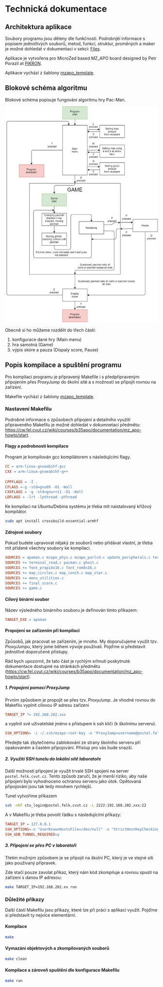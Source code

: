 # Technická dokumentace

## Architektura aplikace

Soubory programu jsou děleny dle funkčnosti. Podrobnjěí informace s popisem jednotlivých souborů, metod, funkcí, struktur, proměných a maker je možné dohledat v dokumentaci v sekci: [Files](files.html).

Aplikace je vytvořena pro MicroZed based MZ_APO board designed by Petr Porazil at [PiKRON](http://www.pikron.com/).

Aplikace vychází z šablony [mzapo_template](https://gitlab.fel.cvut.cz/b35apo/mzapo_template).

## Blokové schéma algoritmu

Blokové schéma popisuje fungování algoritmu hry Pac-Man.

![block-schema](https://raw.githubusercontent.com/petrkucerak/library/main/asstes/share/blok-schema.png)

Obecně si ho můžeme rozdělit do třech částí:

1. konfigurace dané hry (Main menu)
2. hra samotná (Game)
3. výpis skóre a pauza (Dispaly score, Pause)

## Popis kompilace a spuštění programu

Pro kompliaci programu je připravený Makefile i s předpřipraveným připojením přes *ProxyJump* do školní sítě a s možností se připojit rovnou na zařízení.

Makefile vychází z šablony [mzapo_template](https://gitlab.fel.cvut.cz/b35apo/mzapo_template).

### Nastavení Makefilu

Podrobné informace o způsobech připojení a detailního využití připraveného Makefilu je možné dohledat v dokumnetaci předmětu: https://cw.fel.cvut.cz/wiki/courses/b35apo/documentation/mz_apo-howto/start.

#### Flagy a podrobnosti kompilace

Program je kompilován gcc kompilátorem s následujícími flagy.

```Makefile
CC = arm-linux-gnueabihf-gcc
CXX = arm-linux-gnueabihf-g++

CPPFLAGS = -I .
CFLAGS =-g -std=gnu99 -O1 -Wall
CXXFLAGS = -g -std=gnu++11 -O1 -Wall
LDFLAGS = -lrt -lpthread -pthread
```

Ke kompilaci na Ubuntu/Debina systému je třeba mít naistalovaný křížový kompilátor.
```bash
sudo apt install crossbuild-essential-armhf
```

#### Zdrojové soubory

Pokud budete upravovat nějaký ze souborů nebo přidávat vlastní, je třeba mít přidané všechny soubory ke kompilaci.

```Makefile
SOURCES = apoman.c mzapo_phys.c mzapo_parlcd.c update_peripherals.c text_fb.c map_from_template.c map_to_fb.c draw_shapes.c
SOURCES += terminal_read.c pacman.c ghost.c
SOURCES += font_prop14x16.c font_rom8x16.c
SOURCES += map_circles.c map_conch.c map_star.c
SOURCES += menu_utilities.c
SOURCES += final_score.c
SOURCES += game.c
```

#### Cílový binární soubor

Název výsledného binárního souboru je definován tímto příkazem:
```Makefile
TARGET_EXE = apoman
```

#### Propojení se zařízením při kompilaci

Způsobů, jak pracovat se zařízením, je mnoho. My doporučujeme využít tzv. *ProxyJumpu*, který jsme během vývoje používali. Pojďme si představit jednotlivé doporučené přístupy.

Rád bych upozornil, že tato část je rychlým srhnutí poskytnuté dokumentace dostupné na stránkách předmětu (https://cw.fel.cvut.cz/wiki/courses/b35apo/documentation/mz_apo-howto/start).

##### 1. Propojení pomocí ProxyJump

Prvním způsobem je propojit se přes tzv. *ProxyJump*. Je vhodné rovnou do Makefilu vyplnit cílovou IP adresu zařízení
```Makefile
TARGET_IP ?= 192.168.202.xxx
```
 a vyplnit své uživatelské jméno s přístupem k ssh klíči (k školnímu serveru).
```Makefile
SSH_OPTIONS= -i ~/.ssh/mzapo-root-key -o 'ProxyJump=username@postel.felk.cvut.cz'
```
Předejte tak zbytečnému zablokování ze strany školního serveru při opakovaném a častém připojování. Přístup pro vás bude snazší.

##### 2. Využití SSH tunelu do lokální sítě laboratoře

Další možností připojení je využít trvalé SSH spojení na server `postel.felk.cvut.cz`. Tento způsob zaručí, že je menší riziko, aby naše připojení bylo vyhodnoceno ochranou serveru jako útok. Opětovaná připojování jsou tak tedy mnohem rychlejší.

Tunel vytvoříme příkazem
```bash
ssh -nNT ctu_login@postel.felk.cvut.cz -L 2222:192.168.202.xxx:22
```

A v Makefilu je třeba povolit řádku s následujícími příkazy:
```Makefile
TARGET_IP = 127.0.0.1
SSH_OPTIONS=-o "UserKnownHostsFile=/dev/null" -o "StrictHostKeyChecking=no" -o "Port=2222"
SSH_GDB_TUNNEL_REQUIRED=y
```

##### 3. Připojení se přes PC v laboratoři

Třetím možným způsobem je se připojit na školní PC, který je ve stejné síti jako používaný přípravek.

Zde stačí pouze zavolat příkaz, který nám kód zkompiluje a rovnou spustí na zařízení s danou IP adresou:
```bash
make TARGET_IP=192.168.202.xx run
```

### Důležité příkazy

Další částí Makefilu jsou příkazy, které lze při práci s aplikací využít. Pojďme si představit ty nejvíce elementární.

#### Kompilace

```bash
make
```

#### Vymazání objektových a zkompilovaných souborů

```bash
make clean
```

#### Kompilace a zároveň spuštění dle konfigurace Makefilu

```bash
make run
```